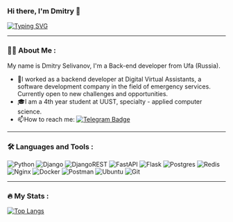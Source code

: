 ### Hi there, I'm Dmitry 👋
[![Typing SVG](https://readme-typing-svg.herokuapp.com?color=%2336BCF7&lines=Python-developer)](https://git.io/typing-svg)

---

### :man_technologist: About Me :
My name is Dmitry Selivanov, I'm a Back-end developer from Ufa (Russia).
- :telescope:I worked as a backend developer at Digital Virtual Assistants, a software development company in the field of emergency services. Currently open to new challenges and opportunities.
- :mortar_board:I am a 4th year student at UUST, specialty - applied computer science.
- :mailbox:How to reach me: [![Telegram Badge](https://img.shields.io/badge/-dimanitto-blue?style=flat&logo=Telegram&logoColor=white)](https://t.me/dimanitto)

---

### :hammer_and_wrench: Languages and Tools :

![Python](https://img.shields.io/badge/python-3670A0?style=for-the-badge&logo=python&logoColor=ffdd54)
![Django](https://img.shields.io/badge/django-%23092E20.svg?style=for-the-badge&logo=django&logoColor=white)
![DjangoREST](https://img.shields.io/badge/DJANGO-REST-ff1709?style=for-the-badge&logo=django&logoColor=white&color=ff1709&labelColor=gray)
![FastAPI](https://img.shields.io/badge/FastAPI-005571?style=for-the-badge&logo=fastapi)
![Flask](https://img.shields.io/badge/flask-%23000.svg?style=for-the-badge&logo=flask&logoColor=white)
![Postgres](https://img.shields.io/badge/postgres-%23316192.svg?style=for-the-badge&logo=postgresql&logoColor=white)
![Redis](https://img.shields.io/badge/redis-%23DD0031.svg?style=for-the-badge&logo=redis&logoColor=white)
![Nginx](https://img.shields.io/badge/nginx-%23009639.svg?style=for-the-badge&logo=nginx&logoColor=white)
![Docker](https://img.shields.io/badge/docker-%230db7ed.svg?style=for-the-badge&logo=docker&logoColor=white)
![Postman](https://img.shields.io/badge/Postman-FF6C37?style=for-the-badge&logo=postman&logoColor=white)
![Ubuntu](https://img.shields.io/badge/Ubuntu-E95420?style=for-the-badge&logo=ubuntu&logoColor=white)
![Git](https://img.shields.io/badge/git-%23F05033.svg?style=for-the-badge&logo=git&logoColor=white)

---

### :fire: My Stats :

[![Top Langs](https://github-readme-stats.vercel.app/api/top-langs/?username=dimanitto&theme=dark&layout=compact)](https://github.com/anuraghazra/github-readme-stats)
